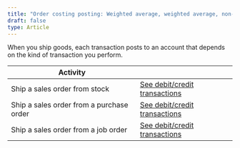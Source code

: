 ```yaml
---
title: "Order costing posting: Weighted average, weighted average, non-component or Shipping"
draft: false
type: Article
---
```


When you ship goods, each transaction posts to an account that depends on the kind of transaction you perform.

| Activity                                 |                                                                                                                                      |
|------------------------------------------|--------------------------------------------------------------------------------------------------------------------------------------|
| Ship a sales order from stock            | [See debit/credit transactions](ship-a-sales-order-from-stock-weighted-average-weighted-average-non-component-shipping.md)            |
| Ship a sales order from a purchase order | [See debit/credit transactions](ship-a-sales-order-from-a-purchase-order-weighted-average-weighted-average-non-component-shipping.md) |
| Ship a sales order from a job order      | [See debit/credit transactions](ship-a-sales-order-from-a-job-order-weighted-average-weighted-average-non-component-shipping.md)      |